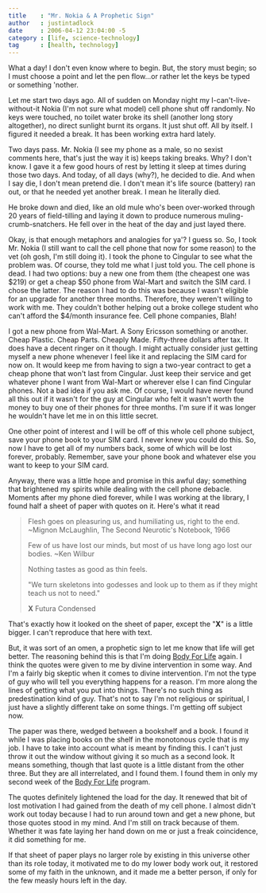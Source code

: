 ```yaml
---
title    : "Mr. Nokia & A Prophetic Sign"
author   : justintadlock
date     : 2006-04-12 23:04:00 -5
category : [life, science-technology]
tag      : [health, technology]
---
```


What a day!  I don't even know where to begin.  But, the story must begin; so I must choose a point and let the pen flow...or rather let the keys be typed or something 'nother.

Let me start two days ago.  All of sudden on Monday night my I-can't-live-without-it Nokia (I'm not sure what model) cell phone shut off randomly.  No keys were touched, no toilet water broke its shell (another long story altogether), no direct sunlight burnt its organs.  It just shut off.  All by itself.  I figured it needed a break.  It has been working extra hard lately.

Two days pass.  Mr. Nokia (I see my phone as a male, so no sexist comments here, that's just the way it is) keeps taking breaks.  Why?  I don't know.  I gave it a few good hours of rest by letting it sleep at times during those two days.  And today, of all days (why?), he decided to die.  And when I say die, I don't mean pretend die.  I don't mean it's life source (battery) ran out,  or that he needed yet another break.  I mean he literally died.

He broke down and died, like an old mule who's been over-worked through 20 years of field-tilling and laying it down to produce numerous muling-crumb-snatchers.  He fell over in the heat of the day and just layed there.

Okay, is that enough metaphors and analogies for ya'?  I guess so.  So, I took Mr. Nokia (I still want to call the cell phone that now for some reason) to the vet (oh gosh, I'm still doing it).  I took the phone to Cingular to see what the problem was.  Of course, they told me what I just told you.  The cell phone is dead.  I had two options:  buy a new one from them (the cheapest one was $219) or get a cheap $50 phone from Wal-Mart and switch the SIM card.  I chose the latter.  The reason I had to do this was because I wasn't eligible for an upgrade for another three months.  Therefore, they weren't willing to work with me.  They couldn't bother helping out a broke college student who can't afford the $4/month insurance fee.  Cell phone companies, Blah!

I got a new phone from Wal-Mart.  A Sony Ericsson something or another.  Cheap Plastic.  Cheap Parts.  Cheaply Made.  Fifty-three dollars after tax.  It does have a decent ringer on it though.  I might actually consider just getting myself a new phone whenever I feel like it and replacing the SIM card for now on.  It would keep me from having to sign a two-year contract to get a cheap phone that won't last from Cingular.  Just keep their service and get whatever phone I want from Wal-Mart or wherever else I can find Cingular phones.  Not a bad idea if you ask me.  Of course, I would have never found all this out if it wasn't for the guy at Cingular who felt it wasn't worth the money to buy one of their phones for three months.  I'm sure if it was longer he wouldn't have let me in on this little secret.

One other point of interest and I will be off of this whole cell phone subject, save your phone book to your SIM card.  I never knew you could do this.  So, now I have to get all of my numbers back, some of which will be lost forever, probably.  Remember, save your phone book and whatever else you want to keep to your SIM card.

Anyway, there was a little hope and promise in this awful day; something that brightened my spirits while dealing with the cell phone debacle.  Moments after my phone died forever, while I was working at the library, I found half a sheet of paper with quotes on it.  Here's what it read

<blockquote class="quote">
Flesh goes on pleasuring us, and humiliating us, right to the end.  ~Mignon McLaughlin, The Second Neurotic's Notebook, 1966

Few of us have lost our minds, but most of us have long ago lost our bodies.  ~Ken Wilbur

Nothing tastes as good as thin feels.

"We turn skeletons into godesses and look up to them as if they might teach us not to need."

<strong>X</strong> Futura Condensed
</blockquote>

That's exactly how it looked on the sheet of paper, except the "<strong>X</strong>" is a little bigger.  I can't reproduce that here with text.

But, it was sort of an omen, a prophetic sign to let me know that life will get better.  The reasoning behind this is that I'm doing <a href="http://www.bodyforlife.com" title="Body For Life Website" rel="external"> Body For Life</a> again.  I think the quotes were given to me by divine intervention in some way.  And I'm a fairly big skeptic when it comes to divine intervention.  I'm not the type of guy who will tell you everything happens for a reason.  I'm more along the lines of getting what you put into things.  There's no such thing as predestination kind of guy.  That's not to say I'm not religious or spiritual, I just have a slightly different take on some things.  I'm getting off subject now.

The paper was there, wedged between a bookshelf and a book.  I found it while I was placing books on the shelf in the monotonous cycle that is my job.  I have to take into account what is meant by finding this.  I can't just throw it out the window without giving it so much as a second look.  It means something, though that last quote is a little distant from the other three.  But they are all interrelated, and I found them.  I found them in only my second week of the <a href="http://www.bodyforlife.com" title="Body For Life Website" rel="external"> Body For Life</a> program.

The quotes definitely lightened the load for the day.  It renewed that bit of lost motivation I had gained from the death of my cell phone.  I almost didn't work out today because I had to run around town and get a new phone, but those quotes stood in my mind.  And I'm still on track because of them.  Whether it was fate laying her hand down on me or just a freak coincidence, it did something for me.

If that sheet of paper plays no larger role by existing in this universe other than its role today, it motivated me to do my lower body work out, it restored some of my faith in the unknown, and it made me a better person, if only for the few measly hours left in the day.
